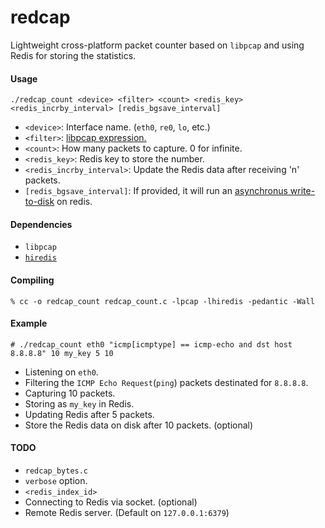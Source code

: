 # redcap
Lightweight cross-platform packet counter based on `libpcap` and using Redis for storing the statistics.

#### Usage
`./redcap_count <device> <filter> <count> <redis_key> <redis_incrby_interval> [redis_bgsave_interval]`

 - `<device>`: Interface name. (`eth0`, `re0`, `lo`, etc.)
 - `<filter>`: <a href="http://www.tcpdump.org/manpages/pcap-filter.7.html" target="_blank">libpcap expression.</a>
 - `<count>`: How many packets to capture. 0 for infinite.
 - `<redis_key>`: Redis key to store the number.
 - `<redis_incrby_interval>`: Update the Redis data after receiving 'n' packets.
 - `[redis_bgsave_interval]`: If provided, it will run an <a href="https://redis.io/commands/bgsave" target="_blank">asynchronus write-to-disk</a> on redis.

#### Dependencies
 - `libpcap`
 - <a href="https://github.com/redis/hiredis" target="_blank">`hiredis`</a>

#### Compiling
`% cc -o redcap_count redcap_count.c -lpcap -lhiredis -pedantic -Wall`

#### Example
`# ./redcap_count eth0 "icmp[icmptype] == icmp-echo and dst host 8.8.8.8" 10 my_key 5 10`

 - Listening on `eth0`.
 - Filtering the `ICMP Echo Request`(`ping`) packets destinated for `8.8.8.8`.
 - Capturing 10 packets.
 - Storing as `my_key` in Redis.
 - Updating Redis after 5 packets.
 - Store the Redis data on disk after 10 packets. (optional)

 #### TODO
 - `redcap_bytes.c`
 - `verbose` option.
 - `<redis_index_id>`
 - Connecting to Redis via socket. (optional)
 - Remote Redis server. (Default on `127.0.0.1:6379`)
